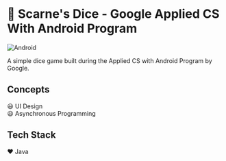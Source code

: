 # 🎲 Scarne's Dice - Google Applied CS With Android Program
![Android](https://i.imgur.com/4Vuj9b9.jpg)

A simple dice game built during the Applied CS with Android Program by Google.

## Concepts
😃 UI Design <br>
😃 Asynchronous Programming

## Tech Stack
❤️ Java
